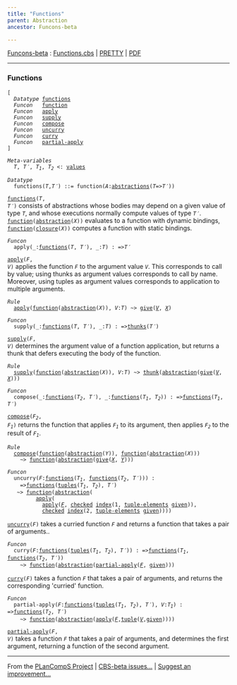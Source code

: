 ```yaml
---
title: "Functions"
parent: Abstraction
ancestor: Funcons-beta

---
```


[Funcons-beta] : [Functions.cbs] \| [PRETTY] \| [PDF]


----
### Functions

<div class="highlighter-rouge"><pre class="highlight"><code>[
  <i class="keyword">Datatype</i> <span class="name"><a href="#Name_functions">functions</a></span>
  <i class="keyword">Funcon</i>   <span class="name"><a href="#Name_function">function</a></span>
  <i class="keyword">Funcon</i>   <span class="name"><a href="#Name_apply">apply</a></span>
  <i class="keyword">Funcon</i>   <span class="name"><a href="#Name_supply">supply</a></span>
  <i class="keyword">Funcon</i>   <span class="name"><a href="#Name_compose">compose</a></span>
  <i class="keyword">Funcon</i>   <span class="name"><a href="#Name_uncurry">uncurry</a></span>
  <i class="keyword">Funcon</i>   <span class="name"><a href="#Name_curry">curry</a></span>
  <i class="keyword">Funcon</i>   <span class="name"><a href="#Name_partial-apply">partial-apply</a></span>
]</code></pre></div>



<div class="highlighter-rouge"><pre class="highlight"><code><i class="keyword">Meta-variables</i>
  <span id="PartVariable_T"><i class="var">T</i></span>, <span id="PartVariable_T'"><i class="var">T&prime;</i></span>, <span id="PartVariable_T1"><i class="var">T<sub class="sub">1</sub></i></span>, <span id="PartVariable_T2"><i class="var">T<sub class="sub">2</sub></i></span> <: <span class="name"><a href="../../Value-Types/index.html#Name_values">values</a></span></code></pre></div>



<div class="highlighter-rouge"><pre class="highlight"><code><i class="keyword">Datatype</i>
  <span class="name"><span id="Name_functions">functions</span></span>(<span id="Variable79_T"><i class="var">T</i></span>,<span id="Variable86_T'"><i class="var">T&prime;</i></span>) ::= <span id="Name_function">function</span>(<span id="Variable100_A"><i class="var">A</i></span>:<span class="name"><a href="../Generic/index.html#Name_abstractions">abstractions</a></span>(<span id="Variable105_T"><i class="var">T</i></span>=><span id="Variable112_T'"><i class="var">T&prime;</i></span>))</code></pre></div>


  <code><span class="name"><a href="#Name_functions">functions</a></span>(<i class="var">T</i>, <i class="var">T&prime;</i>)</code> consists of abstractions whose bodies may depend on
  a given value of type <code><i class="var">T</i></code>, and whose executions normally compute values 
  of type <code><i class="var">T&prime;</i></code>.
  <code><span class="name"><a href="#Name_function">function</a></span>(<span class="name"><a href="../Generic/index.html#Name_abstraction">abstraction</a></span>(<i class="var">X</i>))</code> evaluates to a function with dynamic bindings,
  <code><span class="name"><a href="#Name_function">function</a></span>(<span class="name"><a href="../Generic/index.html#Name_closure">closure</a></span>(<i class="var">X</i>))</code> computes a function with static bindings.



<div class="highlighter-rouge"><pre class="highlight"><code><i class="keyword">Funcon</i>
  <span class="name"><span id="Name_apply">apply</span></span>(_:<span class="name"><a href="#Name_functions">functions</a></span>(<span id="Variable258_T"><i class="var">T</i></span>, <span id="Variable264_T'"><i class="var">T&prime;</i></span>), _:<span id="Variable282_T"><i class="var">T</i></span>) : =><span id="Variable298_T'"><i class="var">T&prime;</i></span></code></pre></div>

  <code><span class="name"><a href="#Name_apply">apply</a></span>(<i class="var">F</i>, <i class="var">V</i>)</code> applies the function <code><i class="var">F</i></code> to the argument value <code><i class="var">V</i></code>.
  This corresponds to call by value; using thunks as argument values
  corresponds to call by name. Moreover, using tuples as argument values 
  corresponds to application to multiple arguments.

<div class="highlighter-rouge"><pre class="highlight"><code><i class="keyword">Rule</i>
  <span class="name"><a href="#Name_apply">apply</a></span>(<span class="name"><a href="#Name_function">function</a></span>(<span class="name"><a href="../Generic/index.html#Name_abstraction">abstraction</a></span>(<span id="Variable367_X"><i class="var">X</i></span>)), <span id="Variable384_V"><i class="var">V</i></span>:<i class="var">T</i>) ~> <span class="name"><a href="../../../Computations/Normal/Giving/index.html#Name_give">give</a></span>(<a href="#Variable384_V"><i class="var">V</i></a>, <a href="#Variable367_X"><i class="var">X</i></a>)</code></pre></div>



<div class="highlighter-rouge"><pre class="highlight"><code><i class="keyword">Funcon</i>
  <span class="name"><span id="Name_supply">supply</span></span>(_:<span class="name"><a href="#Name_functions">functions</a></span>(<span id="Variable428_T"><i class="var">T</i></span>, <span id="Variable434_T'"><i class="var">T&prime;</i></span>), _:<span id="Variable452_T"><i class="var">T</i></span>) : =><span class="name"><a href="../Thunks/index.html#Name_thunks">thunks</a></span>(<span id="Variable469_T'"><i class="var">T&prime;</i></span>)</code></pre></div>

  <code><span class="name"><a href="#Name_supply">supply</a></span>(<i class="var">F</i>, <i class="var">V</i>)</code> determines the argument value of a function application,
  but returns a thunk that defers executing the body of the function.

<div class="highlighter-rouge"><pre class="highlight"><code><i class="keyword">Rule</i>
  <span class="name"><a href="#Name_supply">supply</a></span>(<span class="name"><a href="#Name_function">function</a></span>(<span class="name"><a href="../Generic/index.html#Name_abstraction">abstraction</a></span>(<span id="Variable518_X"><i class="var">X</i></span>)), <span id="Variable535_V"><i class="var">V</i></span>:<i class="var">T</i>) ~> <span class="name"><a href="../Thunks/index.html#Name_thunk">thunk</a></span>(<span class="name"><a href="../Generic/index.html#Name_abstraction">abstraction</a></span>(<span class="name"><a href="../../../Computations/Normal/Giving/index.html#Name_give">give</a></span>(<a href="#Variable535_V"><i class="var">V</i></a>, <a href="#Variable518_X"><i class="var">X</i></a>)))</code></pre></div>



<div class="highlighter-rouge"><pre class="highlight"><code><i class="keyword">Funcon</i>
  <span class="name"><span id="Name_compose">compose</span></span>(_:<span class="name"><a href="#Name_functions">functions</a></span>(<span id="Variable594_T2"><i class="var">T<sub class="sub">2</sub></i></span>, <span id="Variable600_T'"><i class="var">T&prime;</i></span>), _:<span class="name"><a href="#Name_functions">functions</a></span>(<span id="Variable620_T1"><i class="var">T<sub class="sub">1</sub></i></span>, <span id="Variable626_T2"><i class="var">T<sub class="sub">2</sub></i></span>)) : =><span class="name"><a href="#Name_functions">functions</a></span>(<span id="Variable650_T1"><i class="var">T<sub class="sub">1</sub></i></span>, <span id="Variable656_T'"><i class="var">T&prime;</i></span>)</code></pre></div>

  <code><span class="name"><a href="#Name_compose">compose</a></span>(<i class="var">F<sub class="sub">2</sub></i>, <i class="var">F<sub class="sub">1</sub></i>)</code> returns the function that applies <code><i class="var">F<sub class="sub">1</sub></i></code> to its argument,
  then applies <code><i class="var">F<sub class="sub">2</sub></i></code> to the result of <code><i class="var">F<sub class="sub">1</sub></i></code>.

<div class="highlighter-rouge"><pre class="highlight"><code><i class="keyword">Rule</i>
  <span class="name"><a href="#Name_compose">compose</a></span>(<span class="name"><a href="#Name_function">function</a></span>(<span class="name"><a href="../Generic/index.html#Name_abstraction">abstraction</a></span>(<span id="Variable750_Y"><i class="var">Y</i></span>)), <span class="name"><a href="#Name_function">function</a></span>(<span class="name"><a href="../Generic/index.html#Name_abstraction">abstraction</a></span>(<span id="Variable769_X"><i class="var">X</i></span>)))
    ~> <span class="name"><a href="#Name_function">function</a></span>(<span class="name"><a href="../Generic/index.html#Name_abstraction">abstraction</a></span>(<span class="name"><a href="../../../Computations/Normal/Giving/index.html#Name_give">give</a></span>(<a href="#Variable769_X"><i class="var">X</i></a>, <a href="#Variable750_Y"><i class="var">Y</i></a>)))</code></pre></div>



<div class="highlighter-rouge"><pre class="highlight"><code><i class="keyword">Funcon</i>
  <span class="name"><span id="Name_uncurry">uncurry</span></span>(<span id="Variable829_F"><i class="var">F</i></span>:<span class="name"><a href="#Name_functions">functions</a></span>(<span id="Variable835_T1"><i class="var">T<sub class="sub">1</sub></i></span>, <span class="name"><a href="#Name_functions">functions</a></span>(<span id="Variable842_T2"><i class="var">T<sub class="sub">2</sub></i></span>, <span id="Variable848_T'"><i class="var">T&prime;</i></span>))) : 
    =><span class="name"><a href="#Name_functions">functions</a></span>(<span class="name"><a href="../../Composite/Tuples/index.html#Name_tuples">tuples</a></span>(<span id="Variable879_T1"><i class="var">T<sub class="sub">1</sub></i></span>, <span id="Variable885_T2"><i class="var">T<sub class="sub">2</sub></i></span>), <span id="Variable898_T'"><i class="var">T&prime;</i></span>)
   ~> <span class="name"><a href="#Name_function">function</a></span>(<span class="name"><a href="../Generic/index.html#Name_abstraction">abstraction</a></span>(
         <span class="name"><a href="#Name_apply">apply</a></span>(
           <span class="name"><a href="#Name_apply">apply</a></span>(<a href="#Variable829_F"><i class="var">F</i></a>, <span class="name"><a href="../../../Computations/Abnormal/Failing/index.html#Name_checked">checked</a></span> <span class="name"><a href="../../Composite/Sequences/index.html#Name_index">index</a></span>(1, <span class="name"><a href="../../Composite/Tuples/index.html#Name_tuple-elements">tuple-elements</a></span> <span class="name"><a href="../../../Computations/Normal/Giving/index.html#Name_given">given</a></span>)),
           <span class="name"><a href="../../../Computations/Abnormal/Failing/index.html#Name_checked">checked</a></span> <span class="name"><a href="../../Composite/Sequences/index.html#Name_index">index</a></span>(2, <span class="name"><a href="../../Composite/Tuples/index.html#Name_tuple-elements">tuple-elements</a></span> <span class="name"><a href="../../../Computations/Normal/Giving/index.html#Name_given">given</a></span>))))</code></pre></div>


  <code><span class="name"><a href="#Name_uncurry">uncurry</a></span>(<i class="var">F</i>)</code> takes a curried function <code><i class="var">F</i></code> and returns a function that takes
  a pair of arguments..



<div class="highlighter-rouge"><pre class="highlight"><code><i class="keyword">Funcon</i>
  <span class="name"><span id="Name_curry">curry</span></span>(<span id="Variable1021_F"><i class="var">F</i></span>:<span class="name"><a href="#Name_functions">functions</a></span>(<span class="name"><a href="../../Composite/Tuples/index.html#Name_tuples">tuples</a></span>(<span id="Variable1028_T1"><i class="var">T<sub class="sub">1</sub></i></span>, <span id="Variable1034_T2"><i class="var">T<sub class="sub">2</sub></i></span>), <span id="Variable1047_T'"><i class="var">T&prime;</i></span>)) : =><span class="name"><a href="#Name_functions">functions</a></span>(<span id="Variable1070_T1"><i class="var">T<sub class="sub">1</sub></i></span>, <span class="name"><a href="#Name_functions">functions</a></span>(<span id="Variable1077_T2"><i class="var">T<sub class="sub">2</sub></i></span>, <span id="Variable1083_T'"><i class="var">T&prime;</i></span>))
    ~> <span class="name"><a href="#Name_function">function</a></span>(<span class="name"><a href="../Generic/index.html#Name_abstraction">abstraction</a></span>(<span class="name"><a href="#Name_partial-apply">partial-apply</a></span>(<a href="#Variable1021_F"><i class="var">F</i></a>, <span class="name"><a href="../../../Computations/Normal/Giving/index.html#Name_given">given</a></span>)))</code></pre></div>


  <code><span class="name"><a href="#Name_curry">curry</a></span>(<i class="var">F</i>)</code> takes a function <code><i class="var">F</i></code> that takes a pair of arguments, and returns
  the corresponding 'curried' function.



<div class="highlighter-rouge"><pre class="highlight"><code><i class="keyword">Funcon</i>
  <span class="name"><span id="Name_partial-apply">partial-apply</span></span>(<span id="Variable1175_F"><i class="var">F</i></span>:<span class="name"><a href="#Name_functions">functions</a></span>(<span class="name"><a href="../../Composite/Tuples/index.html#Name_tuples">tuples</a></span>(<span id="Variable1182_T1"><i class="var">T<sub class="sub">1</sub></i></span>, <span id="Variable1188_T2"><i class="var">T<sub class="sub">2</sub></i></span>), <span id="Variable1201_T'"><i class="var">T&prime;</i></span>), <span id="Variable1216_V"><i class="var">V</i></span>:<span id="Variable1221_T1"><i class="var">T<sub class="sub">1</sub></i></span>) : =><span class="name"><a href="#Name_functions">functions</a></span>(<span id="Variable1238_T2"><i class="var">T<sub class="sub">2</sub></i></span>, <span id="Variable1244_T'"><i class="var">T&prime;</i></span>)
    ~> <span class="name"><a href="#Name_function">function</a></span>(<span class="name"><a href="../Generic/index.html#Name_abstraction">abstraction</a></span>(<span class="name"><a href="#Name_apply">apply</a></span>(<a href="#Variable1175_F"><i class="var">F</i></a>,<span class="name"><a href="../../Composite/Tuples/index.html#Name_tuple">tuple</a></span>(<a href="#Variable1216_V"><i class="var">V</i></a>,<span class="name"><a href="../../../Computations/Normal/Giving/index.html#Name_given">given</a></span>))))</code></pre></div>


  <code><span class="name"><a href="#Name_partial-apply">partial-apply</a></span>(<i class="var">F</i>, <i class="var">V</i>)</code> takes a function <code><i class="var">F</i></code> that takes a pair of arguments, 
  and determines the first argument, returning a function of the second 
  argument.



[Funcons-beta]: /CBS-beta/docs/Funcons-beta
  "FUNCONS-BETA"
[Unstable-Funcons-beta]: /CBS-beta/docs/Unstable-Funcons-beta
  "UNSTABLE-FUNCONS-BETA"
[Languages-beta]: /CBS-beta/docs/Languages-beta
  "LANGUAGES-BETA"
[Unstable-Languages-beta]: /CBS-beta/docs/Unstable-Languages-beta
  "UNSTABLE-LANGUAGES-BETA"
[CBS-beta]: /CBS-beta
  "CBS-BETA"
[Functions.cbs]: https://github.com/plancomps/CBS-beta/blob/math/Funcons-beta/Values/Abstraction/Functions/Functions.cbs
  "CBS SOURCE FILE ON GITHUB"
[PLAIN]: /CBS-beta/docs/Funcons-beta/Values/Abstraction/Functions
  "CBS SOURCE WEB PAGE"
[PRETTY]: /CBS-beta/math/Funcons-beta/Values/Abstraction/Functions
  "CBS-KATEX WEB PAGE"
[PDF]: /CBS-beta/math/Funcons-beta/Values/Abstraction/Functions/Functions.pdf
  "CBS-LATEX PDF FILE"
[PLanCompS Project]: https://plancomps.github.io
  "PROGRAMMING LANGUAGE COMPONENTS AND SPECIFICATIONS PROJECT HOME PAGE"

____

From the [PLanCompS Project] | [CBS-beta issues...] | [Suggest an improvement...]

[CBS-beta issues...]: https://github.com/plancomps/CBS-beta/issues
   "CBS-BETA ISSUE REPORTS ON GITHUB"
 [Suggest an improvement...]: mailto:plancomps@gmail.com?Subject=CBS-beta%20-%20comment&Body=Re%3A%20CBS-beta%20specification%20at%20Values/Abstraction/Functions/Functions.cbs%0A%0AComment/Query/Issue/Suggestion%3A%0A%0A%0ASignature%3A%0A
   "GENERATE AN EMAIL TEMPLATE"
